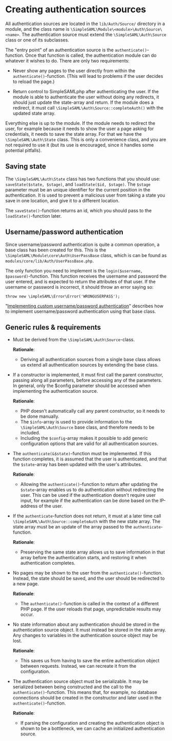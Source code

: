 Creating authentication sources
===============================

All authentication sources are located in the `lib/Auth/Source/` directory in a module, and the class name is `\SimpleSAML\Module\<module>\Auth\Source\<name>`.
The authentication source must extend the `\SimpleSAML\Auth\Source` class or one of its subclasses.

The "entry point" of an authentication source is the `authenticate()`-function.
Once that function is called, the authentication module can do whatever it wishes to do.
There are only two requirements:

- Never show any pages to the user directly from within the `authenticate()`-function.
  (This will lead to problems if the user decides to reload the page.)

- Return control to SimpleSAMLphp after authenticating the user.
  If the module is able to authenticate the user without doing any redirects, it should just update the state-array and return.
  If the module does a redirect, it must call `\SimpleSAML\Auth\Source::completeAuth()` with the updated state array.

Everything else is up to the module.
If the module needs to redirect the user, for example because it needs to show the user a page asking for credentials, it needs to save the state array.
For that we have the `\SimpleSAML\Auth\State` class.
This is only a convenience class, and you are not required to use it (but its use is encouraged, since it handles some potential pitfalls).


Saving state
------------

The `\SimpleSAML\Auth\State` class has two functions that you should use:
`saveState($state, $stage)`, and `loadState($id, $stage)`.
The `$stage` parameter must be an unique identifier for the current position in the authentication.
It is used to prevent a malicious user from taking a state you save in one location, and give it to a different location.

The `saveState()`-function returns an id, which you should pass to the `loadState()`-function later.


Username/password authentication
--------------------------------

Since username/password authentication is quite a common operation, a base class has been created for this.
This is the `\SimpleSAML\Module\core\Auth\UserPassBase` class, which is can be found as `modules/core/lib/Auth/UserPassBase.php`.

The only function you need to implement is the `login($username, $password)`-function.
This function receives the username and password the user entered, and is expected to return the attributes of that user.
If the username or password is incorrect, it should throw an error saying so:

    throw new \impleSAML\Error\Error('WRONGUSERPASS');

"[Implementing custom username/password authentication](./simplesamlphp-customauth)" describes how to implement username/password authentication using that base class.


Generic rules & requirements
----------------------------

-  
    Must be derived from the `\SimpleSAML\Auth\Source`-class.

    **Rationale**:
     - Deriving all authentication sources from a single base class allows us extend all authentication sources by extending the base class.

-  
    If a constructor is implemented, it must first call the parent constructor, passing along all parameters, before accessing any of the parameters.
    In general, only the $config parameter should be accessed when implementing the authentication source.

    **Rationale**:
     - PHP doesn't automatically call any parent constructor, so it needs to be done manually.
     - The `$info`-array is used to provide information to the `\SimpleSAML\Auth\Source` base class, and therefore needs to be included.
     - Including the `$config`-array makes it possible to add generic configuration options that are valid for all authentication sources.

-  
    The `authenticate(&$state)`-function must be implemented.
    If this function completes, it is assumed that the user is authenticated, and that the `$state`-array has been updated with the user's attributes.

    **Rationale**:
     - Allowing the `authenticate()`-function to return after updating the `$state`-array enables us to do authentication without redirecting the user.
       This can be used if the authentication doesn't require user input, for example if the authentication can be done based on the IP-address of the user.

-  
    If the `authenticate`-function does not return, it must at a later time call `\SimpleSAML\Auth\Source::completeAuth` with the new state array.
    The state array must be an update of the array passed to the `authenticate`-function.

    **Rationale**:
     - Preserving the same state array allows us to save information in that array before the authentication starts, and restoring it when authentication completes.

-  
    No pages may be shown to the user from the `authenticate()`-function.
    Instead, the state should be saved, and the user should be redirected to a new page.


    **Rationale**:
     - The `authenticate()`-function is called in the context of a different PHP page.
       If the user reloads that page, unpredictable results may occur.

-  
    No state information about any authentication should be stored in the authentication source object.
    It must instead be stored in the state array.
    Any changes to variables in the authentication source object may be lost.

    **Rationale**:
     - This saves us from having to save the entire authentication object between requests.
       Instead, we can recreate it from the configuration.

-  
    The authentication source object must be serializable.
    It may be serialized between being constructed and the call to the `authenticate()`-function.
    This means that, for example, no database connections should be created in the constructor and later used in the `authenticate()`-function.

    **Rationale**:
     - If parsing the configuration and creating the authentication object is shown to be a bottleneck, we can cache an initialized authentication source.
